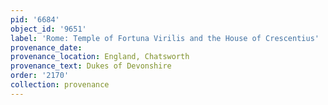 ```yaml
---
pid: '6684'
object_id: '9651'
label: 'Rome: Temple of Fortuna Virilis and the House of Crescentius'
provenance_date:
provenance_location: England, Chatsworth
provenance_text: Dukes of Devonshire
order: '2170'
collection: provenance
---
```


